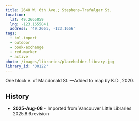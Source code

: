 ```yaml
---
title: 2640 W. 6th Ave.; Stephens—Trafalgar St.
location:
  lat: 49.2665059
  lng: -123.1655841
  address: '49.2665, -123.1656'
tags:
  - kml-import
  - outdoor
  - book-exchange
  - red-marker
  - active
photo: /images/libraries/placeholder-library.jpg
library_id: '00122'
---
```

One block e. of Macdonald St.
—Added to map by K.D., 2020.

## History
- **2025-Aug-08** - Imported from Vancouver Little Libraries 2025.8.6.revision
